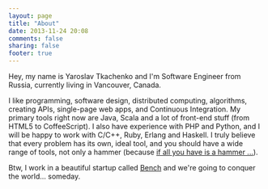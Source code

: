 ```yaml
---
layout: page
title: "About"
date: 2013-11-24 20:08
comments: false
sharing: false
footer: true
---
```

Hey, my name is Yaroslav Tkachenko and I'm Software Engineer from Russia, currently living in Vancouver, Canada.

I like programming, software design, distributed computing, algorithms, creating APIs, single-page web apps, and Continuous Integration. My primary tools right now are Java, Scala and a lot of front-end stuff (from HTML5 to CoffeeScript). I also have experience with PHP and Python, and I will be happy to work with C/C++, Ruby, Erlang and Haskell. I truly believe that every problem has its own, ideal tool, and you should have a wide range of tools, not only a hammer (because [if all you have is a hammer ...](http://en.wikipedia.org/wiki/Law_of_the_instrument)).

Btw, I work in a beautiful startup called [Bench](https://bench.co/) and we're going to conquer the world... someday.

